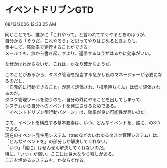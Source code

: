 イベントドリブンGTD
====
08/12/2006 12:33:25 AM


<p>同じことでも、誰かに「これやって」と言われてすぐやるときのほうが、<br />
自分から「そうだ、これやろう」と思ってやりはじめるときよりも、<br />
集中して、高効率で実行することができる。<br />
メールでも、無から書き起こすより、返信するほうがはるかに効率がいい。</p>

<p>なぜかはわからないが、これは、かなり確かなようだ。</p>

<p>このことがあるから、タスク管理を担当する急かし役のマネージャーが必要になるのだし、<br />
「自発的に行動できること」が高く評価され、「指示待ちくん」は低く評価されるのだ。<br />
タスク管理ツールを使うのも、自分の外にやることを出してしまって、<br />
システムから自分へのイベントを発生させるためである。<br />
「イベントドリブン型行動パターン」は、効率が良い可能性が高いのだ。</p>

<p>さて、イベントを構成する基本要素は、いつ、どんなイベントを、誰に、の3つである。<br />
現在のイベント発生用システム（tracなどのいわゆるタスク管理システム）は、<br />
「どんなイベントを」の部分しか解決してくれない。<br />
「いつ」「誰に」はぜんぜん解決してくれないのだ。<br />
特に、「いつ」が弱い。ここには巨大なやり残しがある。<br />
ここを埋めるシステムを、かならず作る。</p>
